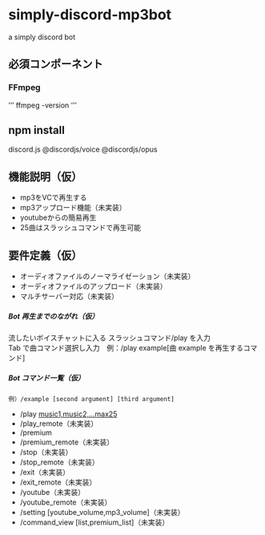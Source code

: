 # simply-discord-mp3bot
a simply discord bot

## 必須コンポーネント

### FFmpeg

’’’ ffmpeg -version ’’’
## npm install

discord.js
@discordjs/voice
@discordjs/opus

## 機能説明（仮）
- mp3をVCで再生する
- mp3アップロード機能（未実装）
- youtubeからの簡易再生
- 25曲はスラッシュコマンドで再生可能

## 要件定義（仮）

- オーディオファイルのノーマライゼーション（未実装）
- オーディオファイルのアップロード（未実装）
- マルチサーバー対応（未実装）

##### Bot 再生までのながれ（仮）

流したいボイスチャットに入る
スラッシュコマンド/play を入力  
Tab で曲コマンド選択し入力　例：/play example[曲 example を再生するコマンド]

##### Bot コマンド一覧（仮）
```例）/example [second argument] [third argument]```

- /play [music1,music2,...max25]()
- /play_remote（未実装）
- /premium
- /premium_remote（未実装）
- /stop（未実装）
- /stop_remote（未実装）
- /exit（未実装）
- /exit_remote（未実装）
- /youtube（未実装）
- /youtube_remote（未実装）
- /setting [youtube_volume,mp3_volume]（未実装）
- /command_view [list,premium_list]（未実装）